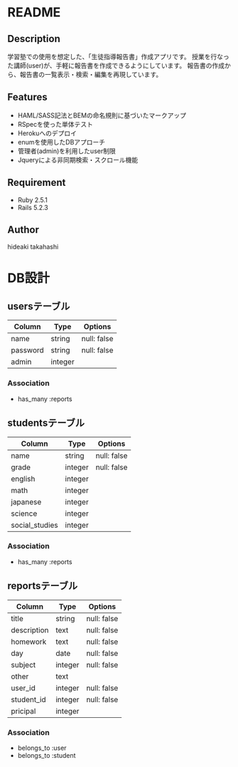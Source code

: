 # README

## Description
 学習塾での使用を想定した、「生徒指導報告書」作成アプリです。
 授業を行なった講師(user)が、手軽に報告書を作成できるようにしています。
 報告書の作成から、報告書の一覧表示・検索・編集を再現しています。


## Features
- HAML/SASS記法とBEMの命名規則に基づいたマークアップ
- RSpecを使った単体テスト
- Herokuへのデプロイ
- enumを使用したDBアプローチ
- 管理者(admin)を利用したuser制限
- Jqueryによる非同期検索・スクロール機能

## Requirement
- Ruby 2.5.1
- Rails 5.2.3

<!-- ## Installation
  $ git clone http://github.com/kooo0401/freemarket_sample_62a.git
  $ cd freemarket_sample_62a
  $ bundle install -->

## Author
hideaki takahashi

# DB設計
## usersテーブル
|Column|Type|Options|
|------|----|-------|
|name|string|null: false|
|password|string|null: false|
|admin|integer|

### Association
- has_many :reports


## studentsテーブル
|Column|Type|Options|
|------|----|-------|
|name|string|null: false|
|grade|integer|null: false|
|english|integer|
|math|integer|
|japanese|integer|
|science|integer|
|social_studies|integer|

### Association
- has_many :reports


## reportsテーブル
|Column|Type|Options|
|------|----|-------|
|title|string|null: false|
|description|text|null: false|
|homework|text|null: false|
|day|date|null: false|
|subject|integer|null: false|
|other|text|
|user_id|integer|null: false|
|student_id|integer|null: false|
|pricipal|integer|

### Association
- belongs_to :user
- belongs_to :student